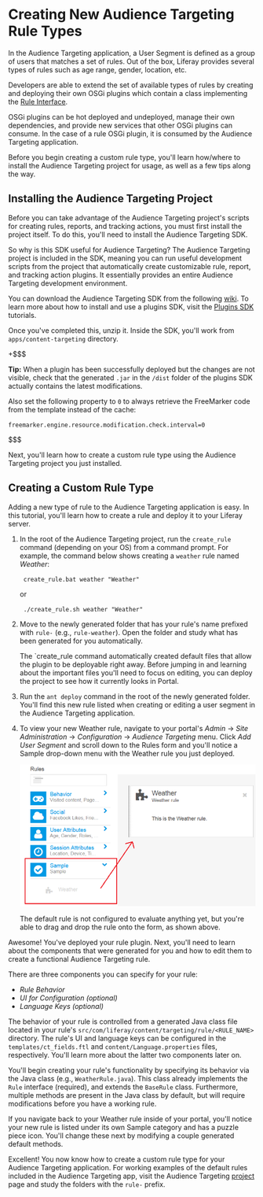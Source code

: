 # Creating New Audience Targeting Rule Types [](id=creating-new-audience-targeting-rule-types)

In the Audience Targeting application, a User Segment is defined as a group
of users that matches a set of rules. Out of the box, Liferay provides several
types of rules such as age range, gender, location, etc.

Developers are able to extend the set of available types of rules by creating
and deploying their own OSGi plugins which contain a class implementing the
[Rule Interface](https://github.com/liferay/liferay-apps-content-targeting/blob/master/content-targeting-api/service/com/liferay/content/targeting/api/model/Rule.java).

OSGi plugins can be hot deployed and undeployed, manage their own
dependencies, and provide new services that other OSGi plugins can consume. In
the case of a rule OSGi plugin, it is consumed by the Audience Targeting
application.

Before you begin creating a custom rule type, you'll learn how/where to install
the Audience Targeting project for usage, as well as a few tips along the way.

## Installing the Audience Targeting Project [](id=installing-the-audience-targeting-project)

Before you can take advantage of the Audience Targeting project's scripts for
creating rules, reports, and tracking actions, you must first install the
project itself. To do this, you'll need to install the Audience Targeting SDK.

So why is this SDK useful for Audience Targeting? The Audience Targeting project
is included in the SDK, meaning you can run useful development scripts from the
project that automatically create customizable rule, report, and tracking action
plugins. It essentially provides an entire Audience Targeting development
environment.

You can download the Audience Targeting SDK from the following
[wiki](https://dev.liferay.com/participate/liferaypedia/-/wiki/Main/Audience+Targeting).
To learn more about how to install and use a plugins SDK, visit the
[Plugins SDK](/develop/tutorials/-/knowledge_base/6-2/plugins-sdk) tutorials.

<!-- There's not an official downloads page because the WCM team is working
on a new SDK based on Gradle and they want that one to replace this one. Once
that one is available (~end Feb 2015), an official downloads page link will be
available. -Cody -->

Once you've completed this, unzip it. Inside the SDK, you'll work from
`apps/content-targeting` directory.

+$$$

**Tip:** When a plugin has been successfully deployed but the changes are not
visible, check that the generated `.jar` in the `/dist` folder of the plugins
SDK actually contains the latest modifications.

Also set the following property to `0` to always retrieve the FreeMarker code
from the template instead of the cache:

    freemarker.engine.resource.modification.check.interval=0

$$$

Next, you'll learn how to create a custom rule type using the Audience Targeting
project you just installed.

## Creating a Custom Rule Type [](id=creating-a-custom-rule-type)

Adding a new type of rule to the Audience Targeting application is easy. In this
tutorial, you'll learn how to create a rule and deploy it to your Liferay
server.

1. In the root of the Audience Targeting project, run the `create_rule` command
   (depending on your OS) from a command prompt. For example, the command below
   shows creating a `weather` rule named *Weather*:

        create_rule.bat weather "Weather"

    or

        ./create_rule.sh weather "Weather"

2. Move to the newly generated folder that has your rule's name prefixed with
   `rule-` (e.g., `rule-weather`). Open the folder and study what has been
   generated for you automatically.
   
    The `create_rule command automatically created default files that allow the
    plugin to be deployable right away. Before jumping in and learning about the
    important files you'll need to focus on editing, you can deploy the project
    to see how it currently looks in Portal.

3. Run the `ant deploy` command in the root of the newly generated folder.
   You'll find this new rule listed when creating or editing a user segment in
   the Audience Targeting application.

4. To view your new Weather rule, navigate to your portal's *Admin* &rarr; *Site
   Administration* &rarr; *Configuration* &rarr; *Audience Targeting* menu.
   Click *Add User Segment* and scroll down to the Rules form and you'll notice
   a Sample drop-down menu with the Weather rule you just deployed.

    ![Figure 1: Although your new Weather rule is very bare bones, it is deployable to your Portal straight out-of-the-box.](../../images/default-sample-rule.png)

    The default rule is not configured to evaluate anything yet, but you're able
    to drag and drop the rule onto the form, as shown above.

Awesome! You've deployed your rule plugin. Next, you'll need to learn about the
components that were generated for you and how to edit them to create a
functional Audience Targeting rule.

There are three components you can specify for your rule:

- *Rule Behavior*
- *UI for Configuration (optional)*
- *Language Keys (optional)*

The behavior of your rule is controlled from a generated Java class file located
in your rule's `src/com/liferay/content/targeting/rule/<RULE_NAME>` directory.
The rule's UI and language keys can be configured in the
`templates/ct_fields.ftl` and `content/Language.properties` files, respectively.
You'll learn more about the latter two components later on.

You'll begin creating your rule's functionality by specifying its behavior via
the Java class (e.g., `WeatherRule.java`). This class already implements the
`Rule` interface (required), and extends the `BaseRule` class. Furthermore,
multiple methods are present in the Java class by default, but will require
modifications before you have a working rule.

If you navigate back to your Weather rule inside of your portal, you'll notice
your new rule is listed under its own Sample category and has a puzzle piece
icon. You'll change these next by modifying a couple generated default methods.




Excellent! You now know how to create a custom rule type for your Audience
Targeting application. For working examples of the default rules included in the
Audience Targeting app, visit the Audience Targeting
[project](https://github.com/liferay/liferay-apps-content-targeting) page and
study the folders with the `rule-` prefix.

<!-- ## Customize the Rules Engine -->
